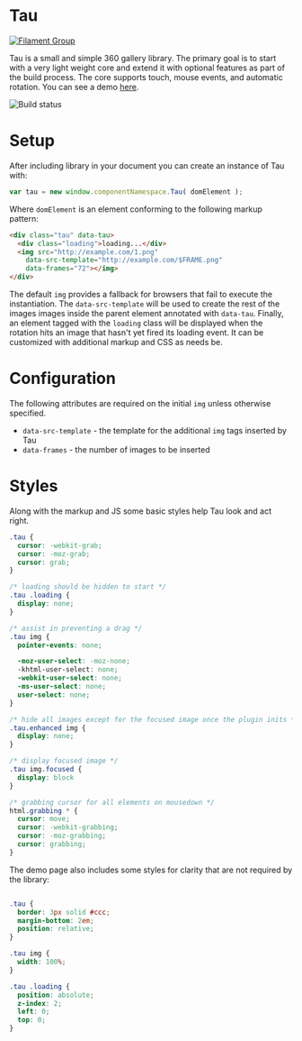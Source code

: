 # Tau

[![Filament Group](http://filamentgroup.com/images/fg-logo-positive-sm-crop.png) ](http://www.filamentgroup.com/)

Tau is a small and simple 360 gallery library. The primary goal is to start with a very light weight core and extend it with optional features as part of the build process. The core supports touch, mouse events, and automatic rotation. You can see a demo [here](https://filamentgroup.github.io/tau/demo).

![Build status](https://api.travis-ci.org/filamentgroup/tau.svg)

# Setup

After including library in your document you can create an instance of Tau with:

```javascript
var tau = new window.componentNamespace.Tau( domElement );
```

Where `domElement` is an element conforming to the following markup pattern:

```html
<div class="tau" data-tau>
  <div class="loading">loading...</div>
  <img src="http://example.com/1.png"
    data-src-template="http://example.com/$FRAME.png"
    data-frames="72"></img>
</div>
```

The default `img` provides a fallback for browsers that fail to execute the instantiation. The `data-src-template` will be used to create the rest of the images images inside the parent element annotated with `data-tau`. Finally, an element tagged with the `loading` class will be displayed when the rotation hits an image that hasn't yet fired its loading event. It can be customized with additional markup and CSS as needs be.

# Configuration

The following attributes are required on the initial `img` unless otherwise specified.

* `data-src-template` - the template for the additional `img` tags inserted by Tau
* `data-frames` - the number of images to be inserted

# Styles

Along with the markup and JS some basic styles help Tau look and act right.

```css
.tau {
  cursor: -webkit-grab;
  cursor: -moz-grab;
  cursor: grab;
}

/* loading should be hidden to start */
.tau .loading {
  display: none;
}

/* assist in preventing a drag */
.tau img {
  pointer-events: none;

  -moz-user-select: -moz-none;
  -khtml-user-select: none;
  -webkit-user-select: none;
  -ms-user-select: none;
  user-select: none;
}

/* hide all images except for the focused image once the plugin inits */
.tau.enhanced img {
  display: none;
}

/* display focused image */
.tau img.focused {
  display: block
}

/* grabbing cursor for all elements on mousedown */
html.grabbing * {
  cursor: move;
  cursor: -webkit-grabbing;
  cursor: -moz-grabbing;
  cursor: grabbing;
}
```

The demo page also includes some styles for clarity that are not required by the library:

```css

.tau {
  border: 3px solid #ccc;
  margin-bottom: 2em;
  position: relative;
}

.tau img {
  width: 100%;
}

.tau .loading {
  position: absolute;
  z-index: 2;
  left: 0;
  top: 0;
}
```

